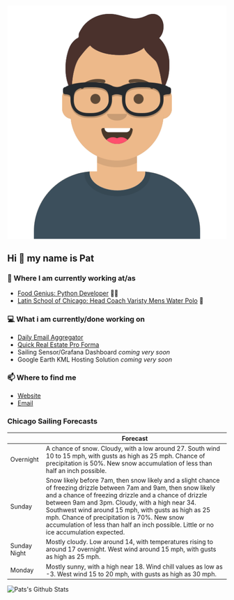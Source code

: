 [![Social banner for p-j-falconer](https://raw.githubusercontent.com/P-J-FALCONER/P-J-FALCONER/master/assets/avataaars.svg)](https://patfalconer.com/)
## Hi :wave: my name is Pat

### 💼 Where I am currently working at/as
- [Food Genius: Python Developer](https://getfoodgenius.com/) 🍔🐍
- [Latin School of Chicago: Head Coach Varisty Mens Water Polo](https://www.latinschool.org/) 🤽


### 💻 What i am currently/done working on
 - [Daily Email Aggregator](https://github.com/P-J-FALCONER/dott_daily_mail)
 - [Quick Real Estate Pro Forma](https://github.com/P-J-FALCONER/henry)
 - Sailing Sensor/Grafana Dashboard *coming very soon*
 - Google Earth KML Hosting Solution *coming very soon*

### 📫 Where to find me
 - [Website](https://patfalconer.com/)
 - [Email](mailto:patrick.j.falconer@gmail.com)


### Chicago Sailing Forecasts
|   | Forecast  |
|---|---|
| Overnight | A chance of snow. Cloudy, with a low around 27. South wind 10 to 15 mph, with gusts as high as 25 mph. Chance of precipitation is 50%. New snow accumulation of less than half an inch possible. |
| Sunday | Snow likely before 7am, then snow likely and a slight chance of freezing drizzle between 7am and 9am, then snow likely and a chance of freezing drizzle and a chance of drizzle between 9am and 3pm. Cloudy, with a high near 34. Southwest wind around 15 mph, with gusts as high as 25 mph. Chance of precipitation is 70%. New snow accumulation of less than half an inch possible. Little or no ice accumulation expected. |
| Sunday Night | Mostly cloudy. Low around 14, with temperatures rising to around 17 overnight. West wind around 15 mph, with gusts as high as 25 mph. |
| Monday | Mostly sunny, with a high near 18. Wind chill values as low as -3. West wind 15 to 20 mph, with gusts as high as 30 mph. |

![Pats's Github Stats](https://github-readme-stats.vercel.app/api?username=p-j-falconer&show_icons=true&theme=radical)
